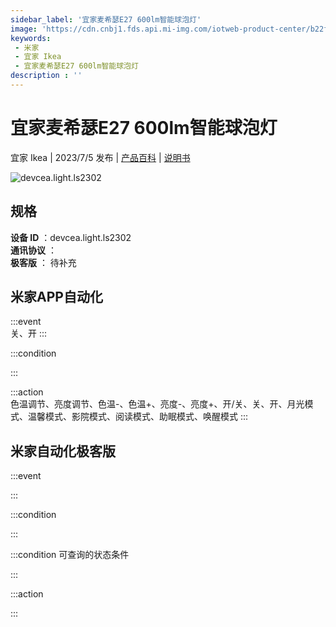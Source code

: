 ```yaml
---
sidebar_label: '宜家麦希瑟E27 600lm智能球泡灯'
image: 'https://cdn.cnbj1.fds.api.mi-img.com/iotweb-product-center/b22f10e3dc95340f8494504b06118403_1683541545394.png?GalaxyAccessKeyId=AKVGLQWBOVIRQ3XLEW&Expires=9223372036854775807&Signature=qJhh9eBmXossza5Cm3tk5mjkSVU='
keywords: 
 - 米家
 - 宜家 Ikea
 - 宜家麦希瑟E27 600lm智能球泡灯
description : ''
---
```

# 宜家麦希瑟E27 600lm智能球泡灯

宜家 Ikea | 2023/7/5 发布 | [产品百科](https://home.mi.com/webapp/content/baike/product/index.html?model=devcea.light.ls2302/) | [说明书](https://home.mi.com/views/introduction.html?model=devcea.light.ls2302&region=cn)

![devcea.light.ls2302](https://cdn.cnbj1.fds.api.mi-img.com/iotweb-product-center/b22f10e3dc95340f8494504b06118403_1683541545394.png?GalaxyAccessKeyId=AKVGLQWBOVIRQ3XLEW&Expires=9223372036854775807&Signature=qJhh9eBmXossza5Cm3tk5mjkSVU=)

## 规格  
> 
**设备 ID** ：devcea.light.ls2302  
**通讯协议** ：  
**极客版**  ： 待补充 


## 米家APP自动化  

:::event  
关、开
:::

:::condition  

:::

:::action   
色温调节、亮度调节、色温-、色温+、亮度-、亮度+、开/关、关、开、月光模式、温馨模式、影院模式、阅读模式、助眠模式、唤醒模式
:::

## 米家自动化极客版  

:::event  

:::

:::condition  

:::

:::condition 可查询的状态条件  

:::

:::action  

:::

        
